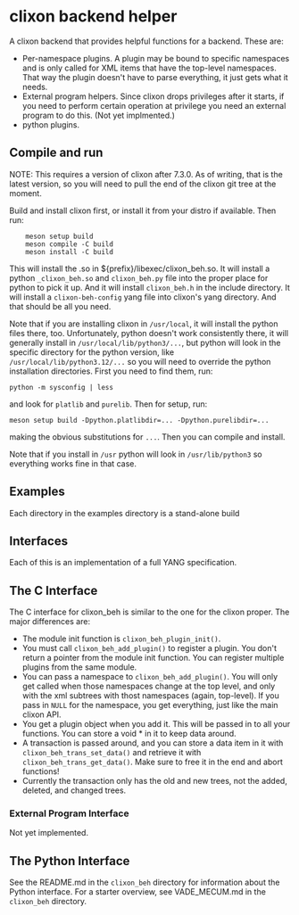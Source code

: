 # clixon backend helper

A clixon backend that provides helpful functions for a backend.  These are:
* Per-namespace plugins.  A plugin may be bound to specific namespaces
  and is only called for XML items that have the top-level namespaces.
  That way the plugin doesn't have to parse everything, it just gets what
  it needs.
* External program helpers.  Since clixon drops privileges after it starts,
  if you need to perform certain operation at privilege you need an external
  program to do this.  (Not yet implmented.)
* python plugins.

## Compile and run

NOTE: This requires a version of clixon after 7.3.0.  As of writing,
that is the latest version, so you will need to pull the end of the
clixon git tree at the moment.

Build and install clixon first, or install it from your distro if
available.  Then run:
```
    meson setup build
    meson compile -C build
    meson install -C build
```

This will install the .so in ${prefix}/libexec/clixon_beh.so.  It will
install a python `_clixon_beh.so` and `clixon_beh.py` file into the proper
place for python to pick it up.  And it will install `clixon_beh.h` in
the include directory.  It will install a `clixon-beh-config` yang file
into clixon's yang directory.  And that should be all you need.

Note that if you are installing clixon in `/usr/local`, it will
install the python files there, too.  Unfortunately, python doesn't
work consistently there, it will generally install in
`/usr/local/lib/python3/...`, but python will look in the specific
directory for the python version, like `/usr/local/lib/python3.12/...`
so you will need to override the python installation directories.
First you need to find them, run:
```
python -m sysconfig | less
```
and look for `platlib` and `purelib`.  Then for setup, run:
```
meson setup build -Dpython.platlibdir=... -Dpython.purelibdir=...
```
making the obvious substitutions for `...`.  Then you can compile and
install.

Note that if you install in `/usr` python will look in
`/usr/lib/python3` so everything works fine in that case.

## Examples

Each directory in the examples directory is a stand-alone build

## Interfaces

Each of this is an implementation of a full YANG specification.

## The C Interface

The C interface for clixon_beh is similar to the one for the clixon
proper.  The major differences are:
* The module init function is `clixon_beh_plugin_init()`.
* You must call `clixon_beh_add_plugin()` to register a plugin.  You don't
  return a pointer from the module init function.  You can register
  multiple plugins from the same module.
* You can pass a namespace to `clixon_beh_add_plugin()`.  You will only
  get called when those namespaces change at the top level, and only
  with the xml subtrees with thost namespaces (again, top-level).
  If you pass in `NULL` for the namespace, you get everything, just like
  the main clixon API.
* You get a plugin object when you add it.  This will be passed in to
  all your functions.  You can store a void * in it to keep data around.
* A transaction is passed around, and you can store a data item in it
  with `clixon_beh_trans_set_data()` and retrieve it with
  `clixon_beh_trans_get_data()`.  Make sure to free it in the end and
  abort functions!
* Currently the transaction only has the old and new trees, not the
  added, deleted, and changed trees.

### External Program Interface

Not yet implemented.

## The Python Interface

See the README.md in the `clixon_beh` directory for information about
the Python interface.  For a starter overview, see VADE\_MECUM.md in
the `clixon_beh` directory.
